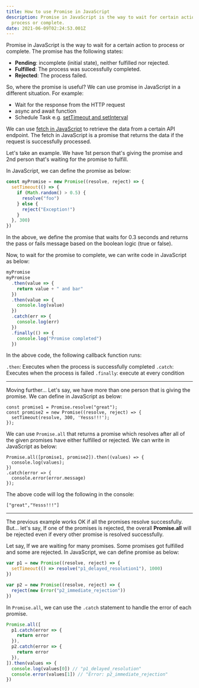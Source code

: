 ```yaml
---
title: How to use Promise in JavaScript
description: Promise in JavaScript is the way to wait for certain action to
  process or complete.
date: 2021-06-09T02:24:53.001Z
---
```


Promise in JavaScript is the way to wait for a certain action to process or complete. The promise has the following states:

- **Pending**: incomplete (initial state), neither fulfilled nor rejected.
- **Fulfilled**: The process was successfully completed.
- **Rejected**: The process failed.

So, where the promise is useful? We can use promise in JavaScript in a different situation. For example:

- Wait for the response from the HTTP request
- async and await function
- Schedule Task e.g. [setTimeout and setInterval](https://taimoorsattar.dev/blogs/settimeout-and-setinterval-using-javascript)

We can use [fetch in JavaScript](https://taimoorsattar.dev/blogs/request-data-using-javascript-fetch-api) to retrieve the data from a certain API endpoint. The fetch in JavaScript is a promise that returns the data if the request is successfully processed.

Let's take an example. We have 1st person that's giving the promise and 2nd person that's waiting for the promise to fulfill.

In JavaScript, we can define the promise as below:

```javascript
const myPromise = new Promise((resolve, reject) => {
  setTimeout(() => {
    if (Math.random() > 0.5) {
      resolve("foo")
    } else {
      reject("Exception!")
    }
  }, 300)
})
```

In the above, we define the promise that waits for 0.3 seconds and returns the pass or fails message based on the boolean logic (true or false).

Now, to wait for the promise to complete, we can write code in JavaScript as below:

```javascript
myPromise
myPromise
  .then(value => {
    return value + " and bar"
  })
  .then(value => {
    console.log(value)
  })
  .catch(err => {
    console.log(err)
  })
  .finally(() => {
    console.log("Promise completed")
  })
```

In the above code, the following callback function runs:

`.then`: Executes when the process is successfully completed
`.catch`: Executes when the process is failed
`.finally`: execute at every condition

---

Moving further... Let's say, we have more than one person that is giving the promise. We can define in JavaScript as below:

```
const promise1 = Promise.resolve("great");
const promise2 = new Promise((resolve, reject) => {
  setTimeout(resolve, 300, 'Yesss!!!');
});
```

We can use `Promise.all` that returns a promise which resolves after all of the given promises have either fulfilled or rejected. We can write in JavaScript as below:

```
Promise.all([promise1, promise2]).then((values) => {
  console.log(values);
})
.catch(error => {
  console.error(error.message)
});
```

The above code will log the following in the console:

```
["great","Yesss!!!"]
```

---

The previous example works OK if all the promises resolve successfully. But... let's say, If one of the promises is rejected, the overall **Promise.all** will be rejected even if every other promise is resolved successfully.

Let say, If we are waiting for many promises. Some promises got fulfilled and some are rejected. In JavaScript, we can define promise as below:

```javascript
var p1 = new Promise((resolve, reject) => {
  setTimeout(() => resolve("p1_delayed_resolution1"), 1000)
})

var p2 = new Promise((resolve, reject) => {
  reject(new Error("p2_immediate_rejection"))
})
```

In `Promise.all`, we can use the `.catch` statement to handle the error of each promise.

```javascript
Promise.all([
  p1.catch(error => {
    return error
  }),
  p2.catch(error => {
    return error
  }),
]).then(values => {
  console.log(values[0]) // "p1_delayed_resolution"
  console.error(values[1]) // "Error: p2_immediate_rejection"
})
```
